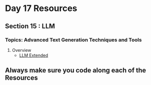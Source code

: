 # Day 17 Resources 

## Section 15 : LLM

### Topics: Advanced Text Generation Techniques and Tools
1. Overview
    * [LLM Extended](https://www.youtube.com/watch?v=nAmC7SoVLd8&pp=ygUJbGFuZ2NoYWlu)


## Always make sure you code along each of the Resources 




